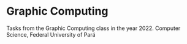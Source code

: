 # Graphic Computing
 Tasks from the Graphic Computing class in the year 2022.   Computer Science, Federal University of Pará

